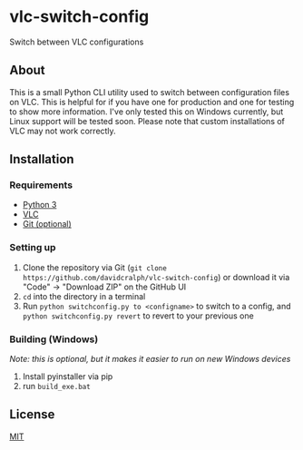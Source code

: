 # vlc-switch-config
Switch between VLC configurations

## About
This is a small Python CLI utility used to switch between configuration files on VLC. This is helpful for if you have one for production and one for testing to show more information. I've
only tested this on Windows currently, but Linux support will be tested soon. Please note that custom installations of VLC may not work correctly.

## Installation
### Requirements
* [Python 3](https://www.python.org/)
* [VLC](https://www.videolan.org/)
* [Git (optional)](https://git-scm.com/)
### Setting up
1. Clone the repository via Git (``git clone https://github.com/davidcralph/vlc-switch-config``) or download it via "Code" -> "Download ZIP" on the GitHub UI
2. ``cd`` into the directory in a terminal
3. Run ``python switchconfig.py to <configname>`` to switch to a config, and ``python switchconfig.py revert`` to revert to your previous one
### Building (Windows)
*Note: this is optional, but it makes it easier to run on new Windows devices*
1. Install pyinstaller via pip
2. run ``build_exe.bat``

## License
[MIT](LICENSE)
